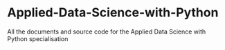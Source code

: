 # Applied-Data-Science-with-Python
All the documents and source code for the Applied Data Science with Python specialisation
